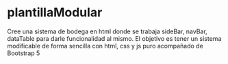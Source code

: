 # plantillaModular
Cree una sistema de bodega en html donde se trabaja sideBar, navBar, dataTable para darle funcionalidad al mismo. El objetivo es tener un sistema modificable de forma sencilla con html, css y js puro acompañado de Bootstrap 5
